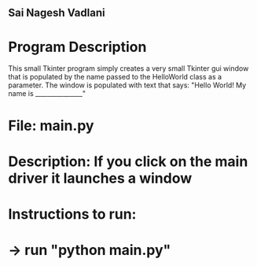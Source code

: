 
## Sai Nagesh Vadlani

# Program Description
This small Tkinter program simply creates a very small Tkinter gui window that is populated by the name passed to the HelloWorld class as a parameter. The window is populated with text that says: "Hello World! My name is _______________"

# File: main.py
# Description: If you click on the main driver it launches a window

# Instructions to run: 
# -> run "python main.py"
